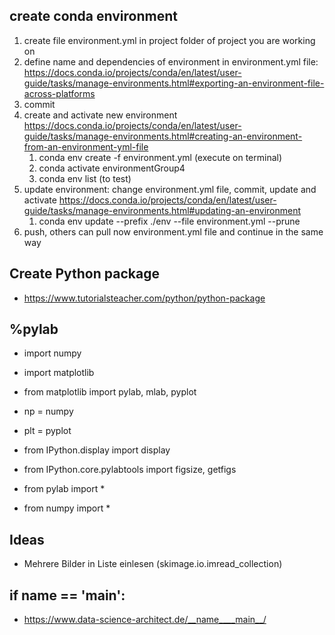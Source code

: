 ## create conda environment

1. create file environment.yml in project folder of project you are working on
1. define name and dependencies of environment in environment.yml file: https://docs.conda.io/projects/conda/en/latest/user-guide/tasks/manage-environments.html#exporting-an-environment-file-across-platforms
1. commit
1. create and activate new environment https://docs.conda.io/projects/conda/en/latest/user-guide/tasks/manage-environments.html#creating-an-environment-from-an-environment-yml-file
   1. conda env create -f environment.yml (execute on terminal)
   1. conda activate environmentGroup4
   1. conda env list (to test)
1. update environment: change environment.yml file, commit, update and activate https://docs.conda.io/projects/conda/en/latest/user-guide/tasks/manage-environments.html#updating-an-environment
   1. conda env update --prefix ./env --file environment.yml  --prune
1. push, others can pull now environment.yml file and continue in the same way

## Create Python package
- https://www.tutorialsteacher.com/python/python-package 

## %pylab
- import numpy
- import matplotlib
- from matplotlib import pylab, mlab, pyplot
- np = numpy
- plt = pyplot

- from IPython.display import display
- from IPython.core.pylabtools import figsize, getfigs

- from pylab import *
- from numpy import *

## Ideas
- Mehrere Bilder in Liste einlesen (skimage.io.imread_collection)


## if __name__ == '__main__': 
- https://www.data-science-architect.de/__name____main__/